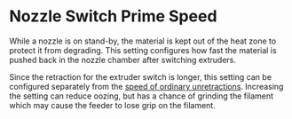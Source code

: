 Nozzle Switch Prime Speed
====
While a nozzle is on stand-by, the material is kept out of the heat zone to protect it from degrading. This setting configures how fast the material is pushed back in the nozzle chamber after switching extruders.

Since the retraction for the extruder switch is longer, this setting can be configured separately from the [speed of ordinary unretractions](travel/retraction_prime_speed.md). Increasing the setting can reduce oozing, but has a chance of grinding the filament which may cause the feeder to lose grip on the filament.